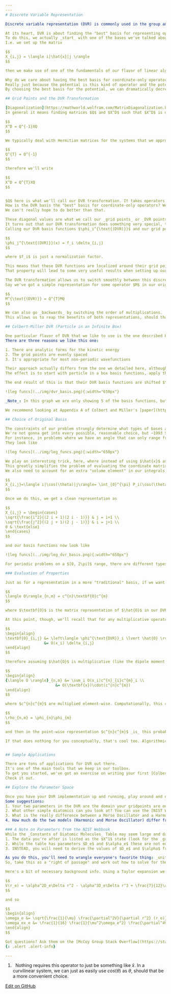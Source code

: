 ```yaml
---
---
# Discrete Variable Representation

Discrete variable representation (DVR) is commonly used in the group and has quickly become a jumping off point for anyone getting started. Why? Because DVR is a simple way to dip your toes into challenging problems while the mechanics and math still stay relatively straight forward. (read as: "Easy to set up and great for exploring parameter space and gaining intuition")

At its heart, DVR is about finding the "best" basis for representing operators that are functions of just our coordinates (i.e. that don't involve things like derivatives of the wavefunction).
To do this, we actually _start_ with one of the bases we've talked about before, like the PIB, and build a representation for the coordinate operator.[<sup>1</sup>]
I.e. we set up the matrix

$$
X_{i,j} = \langle i|\hat{x}|j \rangle
$$

then we make use of one of the fundamentals of our flavor of linear algebra, which is that _diagonalization of an operator representation returns the best possible basis for that operator_.

Why do we care about having the best basis for coordinate-only operators?
Really just because the potential is this kind of operator and the potential is the hardest thing to deal with in a traditional basis set calculation.
By choosing the best basis for the potential, we can dramatically decrease the amount of work we need to do. In fact, as we'll see, for _multiplicative operators_ like the potential, we won't have to do any integrals at all.

## Grid Points and the DVR Transformation

[Diagonalization](https://mathworld.wolfram.com/MatrixDiagonalization.html) is something computers can do quickly and easily.
In general it means finding matrices $Q$ and $X^D$ such that $X^D$ is diagonal and

$$
X^D = Q^{-1}XQ
$$

We typically deal with Hermitian matrices for the systems that we approach where the matrix is self-adjoint, and so for everything we do we have the nice property that

$$
Q^{T} = Q^{-1}
$$

therefore we'll write

$$
X^D = Q^{T}XQ
$$


$Q$ here is what we'll call our DVR transformation. It takes operators represented in our original basis and transforms them to the DVR basis.
How is the DVR basis the "best" basis for coordinate-only operators? Well $X^D$ is the representation of our coordinate operator in the basis defined by $Q$, and this representation is diagonal.
We can't really hope to do better than that.

These diagonal values are what we call our _grid points_ or _DVR points_.
It turns out that our DVR transformation does something very special, too.
Calling our DVR basis functions $\phi_i^{\text{(DVR)}}$ and our grid points $x_i$, we get that

$$
\phi_j^{\text{(DVR)}}(x) = f_i \delta_{i,j}
$$

where $f_i$ is just a normalization factor.

This means that these DVR functions are localized around their grid points and zero at all the others.
That property will lead to some very useful results when setting up our Hamiltonian/using the resultant wavefunctions.

The DVR transformation allows us to switch smoothly between this discretized representation and the continuous representation from our original basis.
Say we've got a simple representation for some operator $M$ in our original basis. We can do a _change of basis_ to put this representation into the DVR basis by

$$
M^{\text{(DVR)}} = Q^{T}MQ
$$

We can also go _backwards_ by switching the order of multiplications.
This allows us to reap the benefits of both representations, should that be something we find useful.

## Colbert-Miller DVR (Particle in an Infinite Box)

One particular flavor of DVR that we like to use is the one described by [Colbert and Miller](https://aip.scitation.org/doi/10.1063/1.462100) in the early 1990s.
There are three reasons we like this one:

1. There are analytic forms for the kinetic energy
2. The grid points are evenly spaced
3. It's appropriate for most non-periodic wavefunctions

Their approach actually differs from the one we detailed here, although the core idea is the same.
The effect is to start with particle in a box basis functions, apply the type of DVR transformation that we describe here, then take the limit as the box and number of basis functions become infinite.

The end result of this is that their DVR basis functions are shifted $\frac{\sin(\theta)}{\theta}$ functions, which look like

![leg funcs](../img/dvr_basis.png){:width="650px"}

_Note_: In this graph we are only showing 5 of the basis functions, but if we were to keep plotting more we would see a peak at every discretized point. 

We recommend looking at Appendix A of Colbert and Miller's [paper](https://aip.scitation.org/doi/10.1063/1.462100) for the equations, starting with the (- $\infty$, $\infty$) interval! (i.e. your kinetic energy is described by Equation A7) But note you will need some potential function to run this all the way through. Seems like the perfect place for a harmonic oscillator!

## Choice of Original Basis

The constraints of our problem strongly determine what types of bases are appropriate, which in turn determines what flavor of DVR we use.
We're not gonna get into every possible, reasonable choice, but ~1993 Szalay published [a paper](https://aip.scitation.org/doi/abs/10.1063/1.465258) with a bunch of the different flavors worked out.
For instance, in problems where we have an angle that can only range from $[0, \pi]$, the Legendre polynomials ($P_l$) are a good choice to satisfy that condition.
They look like

![leg funcs](../img/leg_funcs.png){:width="650px"}

We play an interesting trick, here, where instead of using $\hat{x}$ as our coordinate operator, we use $cos(\theta)$ instead.
This greatly simplifies the problem of evaluating the coordinate matrix elements.
We also need to account for an extra "volume element" in our integrals, i.e. our coordinate operator matrix looks like

$$
X_{i,j}=\langle i|\cos(\theta)|j\rangle= \int_{0}^{\pi} P_i(\cos(\theta))\cos(\theta)P_j(\cos(\theta))\sin(\theta) d \theta
$$

Once we do this, we get a clean representation as

$$
X_{i,j} = \begin{cases}
\sqrt{\frac{i^2}{(2 i + 1)(2 i - 1)}} & j = i+1 \\
\sqrt{\frac{j^2}{(2 j + 1)(2 j - 1)}} & i = j+1 \\
0 & \text{else}
\end{cases}
$$

and our basis functions now look like

![leg funcs](../img/leg_dvr_basis.png){:width="650px"}

For periodic problems on a $[0, 2\pi]$ range, there are different types of DVRs out there, like [this one](https://aip.scitation.org/doi/pdf/10.1063/1.1673259) by Meyer.

### Evaluation of Properties

Just as for a representation in a more "traditional" basis, if we want to get the expected value of an observable, $\hat{O}$, between states $\phi_n$ and $\phi_m$, we have

$$
\langle O\rangle_{n,m} = c^{n}\textbf{O}c^{m}
$$

where $\textbf{O}$ is the matrix representation of $\hat{O}$ in our DVR basis and $c^{n}$ and $c^{m}$ are the coefficient vectors that come out of diagonalizing our Hamiltonian.

At this point, though, we'll recall that for any multiplicative operator we have 

$$
\begin{align}
\textbf{O}_{i,j} &= \left\langle \phi^{\text{DVR}}_i \lvert \hat{O} \rvert \phi^{\text{DVR}}_j \right\rangle \\
                 &= O(x_i) \delta_{i,j}
\end{align}
$$

therefore assuming $\hat{O}$ is multiplicative (like the dipole moment or an internal coordinate) $\textbf{O}$ is _diagonal_, which means we can write

$$
\begin{align}
{\langle O \rangle}_{n,m} &= \sum_i O(x_i)c^{n}_{i}c^{m}_i \\
                      &= O(\textbf{x})\cdot(c^{n}c^{m})
\end{align}
$$

where $c^{n}c^{m}$ are multiplied element-wise. Computationally, this can be efficient, but even more than that this can be a nice _conceptual_ way to think about these evaluation as we can build something akin to a probability density function for the _transition_ by

$$
\rho_{n,m} = \phi_{n}\phi_{m}
$$

and then in the point-wise representation $c^{n}c^{m}$ _is_ this probability density.

If that does nothing for you conceptually, that's cool too. Algorithmically it's still a convenient way to write things.


## Sample Applications

There are tons of applications for DVR out there.
It's one of the main tools that we keep in our toolbox.
To get you started, we've got an exercise on writing your first [Colbert & Miller-style DVR](../../McCoy%20Group%20Code%20Academy/Exercises).
Check it out.

## Explore the Parameter Space

Once you have your DVR implementation up and running, play around and explore the parameter space! 
Some suggestions: 
1. Your two parameters in the DVR are the domain your gridpoints are on, and the number of grid points you have. So, what happens when you try say 200 gridpoints? 500? 2000? What about 50? or maybe even 10? As for the domain, what is effected (energies, wavefunction shape, both, neither) when you double the domain? quadruple it? divide it by 2? This is a good place to get started thinking about things like _wavefunction convergence_ and _numerical stability_.
2. What other simple diatomics can you look at? You can use the [NIST Webbook](https://webbook.nist.gov/chemistry/name-ser/) and pull _Constants of Diatomic Molecules_ for most diatomics and calculate the energies. 
3. What is the really difference between a Morse Oscillator and a Harmonic Oscillator? For one diatomic, say HCl, how much do the energies change? Why do you think that is?
4. How much do the two models (Harmonic and Morse Oscillator) differ from the potential given by an electronic structure calculation? Why? Do the energies change? By how much? Which states seem to be affected by this the most (hint: think higher or lower energy states).

### A Note on Parameters from the NIST Webbook
While the _Constants of Diatomic Molecules_ Table may seem large and daunting at first hopefully keeping these hints in mind will help!
1. The data you're after is listed as the $X^1$ state (look for the _ground electronic state_)
2. While the table has parameters $D_e$ and $\alpha_e$ these are not equivalent to the parameters $D_e$ and $\alpha$ of the Morse Oscillator. It goes something like  "These aren't the droids you are looking for..." right? 
3. INSTEAD, you will need to derive the values of $D_e$ and $\alpha$ from the parameters $\omega_e$ and $\omega_ex_e$.

As you do this, you'll need to wrangle everyone's favorite thing: _units_
So, take this as a "right of passage" and work out how to solve for these parameters on your own. It takes some algebra and a good think about what the units need to be to make the answer have the correct units. If you'd like some advice on where to start, ask a group member.

Here's a bit of necessary background info. Using a Taylor expansion we have

$$
V(r_e) = \alpha^2D_e\Delta r^2 - \alpha^3D_e\Delta r^3 + \frac{7}{12}\alpha^4D_e\Delta r^4 + O(\Delta r^5)
$$

and so

$$
\begin{align}
\omega_e &= \sqrt{\frac{1}{\mu} \frac{\partial^2V}{\partial r^2} (r_e)} \\
\omega_ex_e &= \frac{1}{16} \frac{1}{\mu^2\omega_e^2} \frac{\partial^4V}{\partial r^4}(r_e) - \frac{30}{288} \frac{1}{\mu^2\omega_e^2} \left( \frac{\partial^3V}{\partial r^3}(r_e) \right)^2 \left( \frac{\partial^2V}{\partial r^2}(r_e) \right)^{-1}
\end{align}
$$

Got questions? Ask them on the [McCoy Group Stack Overflow](https://stackoverflow.com/c/mccoygroup/questions/ask)
{: .alert .alert-info}

---
```

1. <a id="#fn1">&nbsp;</a> Nothing requires this operator to just be something like $\hat{x}$. In a curvilinear system, we can just as easily use $cos(\theta)$ as $\theta$, should that be a more convenient choice.

[<sup>1</sup>]:#fn1
[<sup>2</sup>]:#fn2


[Edit on GitHub](https://github.com/McCoyGroup/References/edit/gh-pages/References/Basis%20Set%20Methods/BasicDVR.md)
